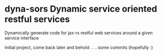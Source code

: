# dyna-sors Dynamic service oriented restful services
Dynamically generate code for jax-rs restful web services around a given service interface

Initial project, come back later and behold . . . some commits (hopefully :) 
